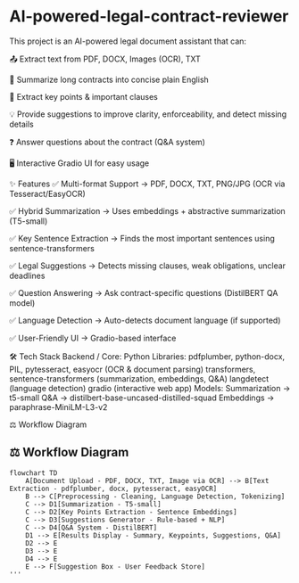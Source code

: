 # AI-powered-legal-contract-reviewer

This project is an AI-powered legal document assistant that can:

📤 Extract text from PDF, DOCX, Images (OCR), TXT

📝 Summarize long contracts into concise plain English

🔑 Extract key points & important clauses

💡 Provide suggestions to improve clarity, enforceability, and detect missing details

❓ Answer questions about the contract (Q&A system)

🖥️ Interactive Gradio UI for easy usage

✨ Features
✅ Multi-format Support → PDF, DOCX, TXT, PNG/JPG (OCR via Tesseract/EasyOCR)

✅ Hybrid Summarization → Uses embeddings + abstractive summarization (T5-small)

✅ Key Sentence Extraction → Finds the most important sentences using sentence-transformers

✅ Legal Suggestions → Detects missing clauses, weak obligations, unclear deadlines

✅ Question Answering → Ask contract-specific questions (DistilBERT QA model)

✅ Language Detection → Auto-detects document language (if supported)

✅ User-Friendly UI → Gradio-based interface

🛠️ Tech Stack
Backend / Core: Python
Libraries:
pdfplumber, python-docx, PIL, pytesseract, easyocr (OCR & document parsing)
transformers, sentence-transformers (summarization, embeddings, Q&A)
langdetect (language detection)
gradio (interactive web app)
Models:
Summarization → t5-small
Q&A → distilbert-base-uncased-distilled-squad
Embeddings → paraphrase-MiniLM-L3-v2


 ⚖️ Workflow Diagram

## ⚖️ Workflow Diagram

```mermaid
flowchart TD
    A[Document Upload - PDF, DOCX, TXT, Image via OCR] --> B[Text Extraction - pdfplumber, docx, pytesseract, easyOCR]
    B --> C[Preprocessing - Cleaning, Language Detection, Tokenizing]
    C --> D1[Summarization - T5-small]
    C --> D2[Key Points Extraction - Sentence Embeddings]
    C --> D3[Suggestions Generator - Rule-based + NLP]
    C --> D4[Q&A System - DistilBERT]
    D1 --> E[Results Display - Summary, Keypoints, Suggestions, Q&A]
    D2 --> E
    D3 --> E
    D4 --> E
    E --> F[Suggestion Box - User Feedback Store]
'''

